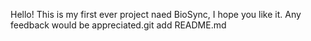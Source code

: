 Hello! This is my first ever project naed BioSync, I hope you like it. Any feedback would be appreciated.git add README.md